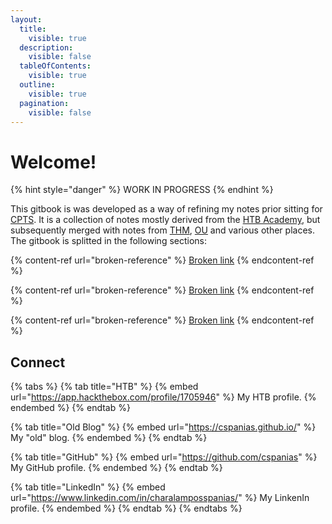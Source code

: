 ```yaml
---
layout:
  title:
    visible: true
  description:
    visible: false
  tableOfContents:
    visible: true
  outline:
    visible: true
  pagination:
    visible: false
---
```


# Welcome!

{% hint style="danger" %}
WORK IN PROGRESS
{% endhint %}

This gitbook is was developed as a way of refining my notes prior sitting for [CPTS](https://academy.hackthebox.com/preview/certifications/htb-certified-penetration-testing-specialist). It is a collection of notes mostly derived from the [HTB Academy](https://academy.hackthebox.com/), but subsequently merged with notes from [THM](https://tryhackme.com/), [OU](https://www.open.ac.uk/) and various other places. The gitbook is splitted in the following sections:

{% content-ref url="broken-reference" %}
[Broken link](broken-reference)
{% endcontent-ref %}

{% content-ref url="broken-reference" %}
[Broken link](broken-reference)
{% endcontent-ref %}

{% content-ref url="broken-reference" %}
[Broken link](broken-reference)
{% endcontent-ref %}

## Connect <a href="#about" id="about"></a>

{% tabs %}
{% tab title="HTB" %}
{% embed url="https://app.hackthebox.com/profile/1705946" %}
My HTB profile.
{% endembed %}
{% endtab %}

{% tab title="Old Blog" %}
{% embed url="https://cspanias.github.io/" %}
My "old" blog.
{% endembed %}
{% endtab %}

{% tab title="GitHub" %}
{% embed url="https://github.com/cspanias" %}
My GitHub profile.
{% endembed %}
{% endtab %}

{% tab title="LinkedIn" %}
{% embed url="https://www.linkedin.com/in/charalamposspanias/" %}
My LinkenIn profile.
{% endembed %}
{% endtab %}
{% endtabs %}
